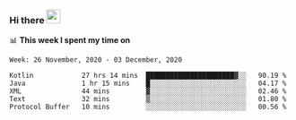 ### Hi there <a href="https://www.gautamkrishnar.com/"><img src="https://media.giphy.com/media/hvRJCLFzcasrR4ia7z/giphy.gif" width="25px"></a>

📊 **This week I spent my time on**

<!--START_SECTION:waka-->
```text
Week: 26 November, 2020 - 03 December, 2020

Kotlin            27 hrs 14 mins  ██████████████████████▓░░   90.19 % 
Java              1 hr 15 mins    █░░░░░░░░░░░░░░░░░░░░░░░░   04.17 % 
XML               44 mins         ▓░░░░░░░░░░░░░░░░░░░░░░░░   02.46 % 
Text              32 mins         ▒░░░░░░░░░░░░░░░░░░░░░░░░   01.80 % 
Protocol Buffer   10 mins         ░░░░░░░░░░░░░░░░░░░░░░░░░   00.56 % 
```
<!--END_SECTION:waka-->
